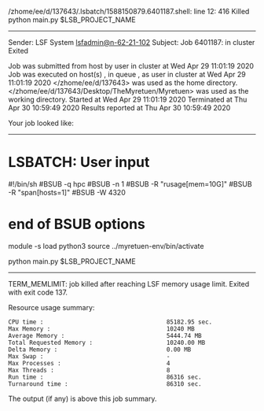 /zhome/ee/d/137643/.lsbatch/1588150879.6401187.shell: line 12:   416 Killed                  python main.py $LSB_PROJECT_NAME

------------------------------------------------------------
Sender: LSF System <lsfadmin@n-62-21-102>
Subject: Job 6401187: <NNAgent0NN-Selfplay-20-weighted> in cluster <dcc> Exited

Job <NNAgent0NN-Selfplay-20-weighted> was submitted from host <n-62-27-20> by user <s183905> in cluster <dcc> at Wed Apr 29 11:01:19 2020
Job was executed on host(s) <n-62-21-102>, in queue <hpc>, as user <s183905> in cluster <dcc> at Wed Apr 29 11:01:19 2020
</zhome/ee/d/137643> was used as the home directory.
</zhome/ee/d/137643/Desktop/TheMyretuen/Myretuen> was used as the working directory.
Started at Wed Apr 29 11:01:19 2020
Terminated at Thu Apr 30 10:59:49 2020
Results reported at Thu Apr 30 10:59:49 2020

Your job looked like:

------------------------------------------------------------
# LSBATCH: User input
#!/bin/sh
#BSUB -q hpc
#BSUB -n 1
#BSUB -R "rusage[mem=10G]"
#BSUB -R "span[hosts=1]"
#BSUB -W 4320
# end of BSUB options

module -s load python3
source ../myretuen-env/bin/activate

python main.py $LSB_PROJECT_NAME


------------------------------------------------------------

TERM_MEMLIMIT: job killed after reaching LSF memory usage limit.
Exited with exit code 137.

Resource usage summary:

    CPU time :                                   85182.95 sec.
    Max Memory :                                 10240 MB
    Average Memory :                             5444.74 MB
    Total Requested Memory :                     10240.00 MB
    Delta Memory :                               0.00 MB
    Max Swap :                                   -
    Max Processes :                              4
    Max Threads :                                8
    Run time :                                   86316 sec.
    Turnaround time :                            86310 sec.

The output (if any) is above this job summary.

